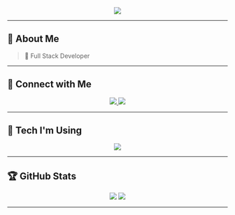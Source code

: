 <div align="center">

<img src="https://capsule-render.vercel.app/api?type=waving&color=gradient&height=200&section=header&text=Arjun%20H%20🚀&fontSize=40&fontAlign=center&fontColor=fff" />

</div>

---

## 📝 **About Me**
> 🎯 Full Stack Developer

---

## 🔗 **Connect with Me**
<p align="center">
    <a href="https://www.linkedin.com/in/arjun-h-40701028b">
        <img src="https://img.shields.io/badge/LinkedIn-%230077B5.svg?&style=for-the-badge&logo=linkedin&logoColor=white" />
    </a>
    <a href="mailto:arjunhari0312@gmail.com">
        <img src="https://img.shields.io/badge/Gmail-D14836?style=for-the-badge&logo=gmail&logoColor=white" />
    </a>
</p>

---

## 🚀 **Tech I'm Using**
<p align="center">
  <img src="https://skillicons.dev/icons?i=html,css,js,react,nodejs,python,mysql,github,vscode" />
</p>

---

## 🏆 **GitHub Stats**
<p align="center">
    <img src="https://github-readme-stats.vercel.app/api?username=YOUR-GITHUB-ID&show_icons=true&theme=gruvbox" />
    <img src="https://github-readme-streak-stats.herokuapp.com/?user=YOUR-GITHUB-ID&theme=gruvbox" />
</p>

---
